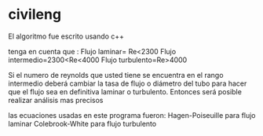 # civileng
El algoritmo fue escrito usando c++

tenga en cuenta que : 
Flujo laminar= Re<2300 
Flujo intermedio=2300<Re<4000 
Flujo turbulento=Re>4000

Si el numero de reynolds que usted tiene se encuentra en el rango intermedio deberá cambiar la tasa de flujo o diámetro 
del tubo para hacer que el flujo sea en definitiva laminar o turbulento. Entonces será posible realizar análisis mas precisos

las ecuaciones usadas en este programa fueron: 
Hagen-Poiseuille para flujo laminar 
Colebrook-White para flujo turbulento

